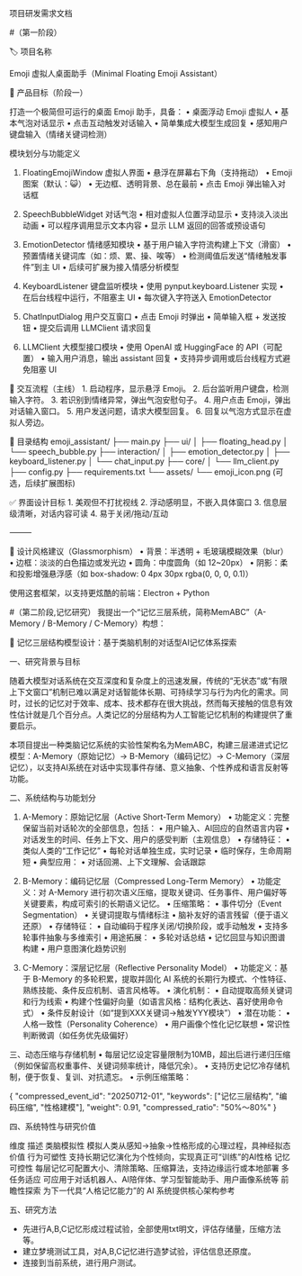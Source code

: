项目研发需求文档

#（第一阶段）

🏷 项目名称

Emoji 虚拟人桌面助手（Minimal Floating Emoji Assistant）

🎯 产品目标（阶段一）

打造一个极简但可运行的桌面 Emoji 助手，具备：
	•	桌面浮动 Emoji 虚拟人
	•	基本气泡对话显示
	•	点击互动触发对话输入
	•	简单集成大模型生成回复
	•	感知用户键盘输入（情绪关键词检测）

模块划分与功能定义

1. FloatingEmojiWindow 虚拟人界面
	•	悬浮在屏幕右下角（支持拖动）
	•	Emoji 图案（默认：😺）
	•	无边框、透明背景、总在最前
	•	点击 Emoji 弹出输入对话框

2. SpeechBubbleWidget 对话气泡
	•	相对虚拟人位置浮动显示
	•	支持淡入淡出动画
	•	可以程序调用显示文本内容
	•	显示 LLM 返回的回答或预设语句

3. EmotionDetector 情绪感知模块
	•	基于用户输入字符流构建上下文（滑窗）
	•	预置情绪关键词库（如：烦、累、操、唉等）
	•	检测阈值后发送“情绪触发事件”到主 UI
	•	后续可扩展为接入情感分析模型

4. KeyboardListener 键盘监听模块
	•	使用 pynput.keyboard.Listener 实现
	•	在后台线程中运行，不阻塞主 UI
	•	每次键入字符送入 EmotionDetector

5. ChatInputDialog 用户交互窗口
	•	点击 Emoji 时弹出
	•	简单输入框 + 发送按钮
	•	提交后调用 LLMClient 请求回复

6. LLMClient 大模型接口模块
	•	使用 OpenAI 或 HuggingFace 的 API（可配置）
	•	输入用户消息，输出 assistant 回复
	•	支持异步调用或后台线程方式避免阻塞 UI


🔄 交互流程（主线）
	1.	启动程序，显示悬浮 Emoji。
	2.	后台监听用户键盘，检测输入字符。
	3.	若识别到情绪异常，弹出气泡安慰句子。
	4.	用户点击 Emoji，弹出对话输入窗口。
	5.	用户发送问题，请求大模型回复。
	6.	回复以气泡方式显示在虚拟人旁边。

📁 目录结构
emoji_assistant/
├── main.py
├── ui/
│   ├── floating_head.py
│   └── speech_bubble.py
├── interaction/
│   ├── emotion_detector.py
│   ├── keyboard_listener.py
│   └── chat_input.py
├── core/
│   └── llm_client.py
├── config.py
├── requirements.txt
└── assets/
    └── emoji_icon.png (可选，后续扩展图标)

✅ 界面设计目标
	1.	美观但不打扰视线
	2.	浮动感明显，不嵌入具体窗口
	3.	信息层级清晰，对话内容可读
	4.	易于关闭/拖动/互动

⸻

🎨 设计风格建议（Glassmorphism）
	•	背景：半透明 + 毛玻璃模糊效果（blur）
	•	边框：淡淡的白色描边或发光边
	•	圆角：中度圆角（如 12~20px）
	•	阴影：柔和投影增强悬浮感（如 box-shadow: 0 4px 30px rgba(0, 0, 0, 0.1)）

使用这套框架，以支持更炫酷的前端：Electron + Python


#（第二阶段,记忆研究）
我提出一个“记忆三层系统，简称MemABC”（A-Memory / B-Memory / C-Memory）构想：

🧠 记忆三层结构模型设计：基于类脑机制的对话型AI记忆体系探索

一、研究背景与目标

随着大模型对话系统在交互深度和复杂度上的迅速发展，传统的“无状态”或“有限上下文窗口”机制已难以满足对话智能体长期、可持续学习与行为内化的需求。同时，过长的记忆对于效率、成本、技术都存在很大挑战，然而每天接触的信息有效性估计就是几个百分点。人类记忆的分层结构为人工智能记忆机制的构建提供了重要启示。

本项目提出一种类脑记忆系统的实验性架构名为MemABC，构建三层递进式记忆模型：A-Memory（原始记忆）→ B-Memory（编码记忆）→ C-Memory（深层记忆），以支持AI系统在对话中实现事件存储、意义抽象、个性养成和语言反射等功能。

二、系统结构与功能划分

1. A-Memory：原始记忆层（Active Short-Term Memory）
	•	功能定义：完整保留当前对话轮次的全部信息，包括：
	•	用户输入、AI回应的自然语言内容
	•	对话发生的时间、任务上下文、用户的感受判断（主观信息）
	•	存储特征：
	•	类似人类的“工作记忆”
	•	每轮对话单独生成，实时记录
	•	临时保存，生命周期短
	•	典型应用：
	•	对话回溯、上下文理解、会话跟踪

2. B-Memory：编码记忆层（Compressed Long-Term Memory）
	•	功能定义：对 A-Memory 进行初次语义压缩，提取关键词、任务事件、用户偏好等关键要素，构成可索引的长期语义记忆。
	•	压缩策略：
	•	事件切分（Event Segmentation）
	•	关键词提取与情绪标注
	•	脑补友好的语言残留（便于语义还原）
	•	存储特征：
	•	自动编码于程序关闭/切换阶段，或手动触发
	•	支持多轮事件抽象与多维索引
	•	用途拓展：
	•	多轮对话总结
	•	记忆回显与知识图谱构建
	•	用户意图演化趋势识别

3. C-Memory：深层记忆层（Reflective Personality Model）
	•	功能定义：基于 B-Memory 的多轮积累，提取并固化 AI 系统的长期行为模式、个性特征、熟练技能、条件反应机制、语言风格等。
	•	演化机制：
	•	自动提取高频关键词和行为线索
	•	构建个性偏好向量（如语言风格：结构化表达、喜好使用命令式）
	•	条件反射设计（如“提到XXX关键词→触发YYY模块”）
	•	潜在功能：
	•	人格一致性（Personality Coherence）
	•	用户画像个性化记忆联想
	•	常识性判断微调（如任务优先级偏好）

三、动态压缩与存储机制
	•	每层记忆设定容量限制为10MB，超出后进行递归压缩（例如保留高权重事件、关键词频率统计，降低冗余）。
	•	支持历史记忆冷存储机制，便于恢复、复训、对抗遗忘。
	•	示例压缩策略：

{
  "compressed_event_id": "20250712-01",
  "keywords": ["记忆三层结构", "编码压缩", "性格建模"],
  "weight": 0.91,
  "compressed_ratio": "50%～80%"
}

四、系统特性与研究价值

维度	描述
类脑模拟性	模拟人类从感知→抽象→性格形成的心理过程，具神经拟态价值
行为可塑性	支持长期记忆演化为个性倾向，实现真正可“训练”的AI性格
记忆可控性	每层记忆可配置大小、清除策略、压缩算法，支持边缘运行或本地部署
多任务适应	可应用于对话机器人、AI陪伴体、学习型智能助手、用户画像系统等
前瞻性探索	为下一代具“人格记忆能力”的 AI 系统提供核心架构参考

五、研究方法
- 先进行A,B,C记忆形成过程试验，全部使用txt明文，评估存储量，压缩方法等。
- 建立梦境测试工具，对A,B,C记忆进行造梦试验，评估信息还原度。
- 连接到当前系统，进行用户测试。

